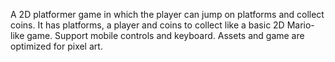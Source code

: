 A 2D platformer game in which the player can jump on platforms and collect coins.
It has platforms, a player and coins to collect like a basic 2D Mario-like game.
Support mobile controls and keyboard.
Assets and game are optimized for pixel art.